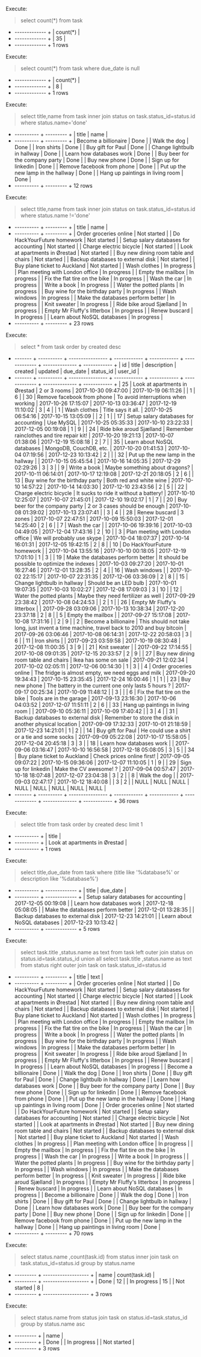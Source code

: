 Execute:
> select count(*) from task

+ ------------- +
| count(*)      |
+ ------------- +
| 35            |
+ ------------- +
1 rows

Execute:
> select count(*) from task where due_date is null

+ ------------- +
| count(*)      |
+ ------------- +
| 8             |
+ ------------- +
1 rows

Execute:
> select title,name from task inner join status on task.status_id=status.id where status.name='done'

+ ---------- + --------- +
| title      | name      |
+ ---------- + --------- +
| Become a billionaire | Done      |
| Walk the dog | Done      |
| Iron shirts | Done      |
| Buy gift for Paul | Done      |
| Change lightbulb in hallway | Done      |
| Learn how databases work | Done      |
| Buy beer for the company party | Done      |
| Buy new phone | Done      |
| Sign up for linkedin | Done      |
| Remove facebook from phone | Done      |
| Put up the new lamp in the hallway | Done      |
| Hang up paintings in living room | Done      |
+ ---------- + --------- +
12 rows

Execute:
> select title,name from task inner join status on task.status_id=status.id where status.name !='done'

+ ---------- + --------- +
| title      | name      |
+ ---------- + --------- +
| Order groceries online | Not started |
| Do HackYourFuture homework | Not started |
| Setup salary databases for accounting | Not started |
| Charge electric bicycle | Not started |
| Look at apartments in Ørestad | Not started |
| Buy new dining room table and chairs | Not started |
| Backup databases to external disk | Not started |
| Buy plane ticket to Auckland | Not started |
| Wash clothes | In progress |
| Plan meeting with London office | In progress |
| Empty the mailbox | In progress |
| Fix the flat tire on the bike | In progress |
| Wash the car | In progress |
| Write a book | In progress |
| Water the potted plants | In progress |
| Buy wine for the birthday party | In progress |
| Wash windows | In progress |
| Make the databases perform better | In progress |
| Knit sweater | In progress |
| Ride bike aroud Sjælland | In progress |
| Empty Mr Fluffy's litterbox | In progress |
| Renew buscard | In progress |
| Learn about NoSQL databases | In progress |
+ ---------- + --------- +
23 rows

Execute:
> select * from task order by created desc

+ ------- + ---------- + ---------------- + ------------ + ------------ + ------------- + -------------- + ------------ +
| id      | title      | description      | created      | updated      | due_date      | status_id      | user_id      |
+ ------- + ---------- + ---------------- + ------------ + ------------ + ------------- + -------------- + ------------ +
| 25      | Look at apartments in Ørestad | 2 or 3 rooms     | 2017-10-30 09:47:00 | 2017-10-19 06:11:26 |               | 1              | 6            |
| 30      | Remove facebook from phone | To avoid interruptions when working | 2017-10-26 17:15:07 | 2017-10-13 03:36:47 | 2017-12-19 11:10:02 | 3              | 4            |
| 1       | Wash clothes | Title says it all. | 2017-10-25 06:54:16 | 2017-10-15 13:05:09 |               | 2              | 1            |
| 17      | Setup salary databases for accounting | Use MySQL        | 2017-10-25 05:35:33 | 2017-10-10 23:22:33 | 2017-12-05 00:19:08 | 1              | 9            |
| 24      | Ride bike aroud Sjælland | Remember rainclothes and tire repair kit! | 2017-10-20 19:21:13 | 2017-10-07 01:38:06 | 2017-12-19 15:08:18 | 2              | 7            |
| 35      | Learn about NoSQL databases | MongoDB, CouchDB, etc. | 2017-10-20 01:41:53 | 2017-10-04 07:19:56 | 2017-12-23 10:13:42 | 2              |              |
| 32      | Put up the new lamp in the hallway |                  | 2017-10-15 05:45:54 | 2017-10-16 14:05:35 | 2017-12-29 02:29:26 | 3              | 3            |
| 9       | Write a book | Maybe something about dragons? | 2017-10-11 06:14:01 | 2017-10-17 12:19:08 | 2017-12-21 20:18:05 | 2              | 6            |
| 13      | Buy wine for the birthday party | Both red and white wine | 2017-10-10 14:57:22 | 2017-10-14 14:03:30 | 2017-12-10 23:43:56 | 2              | 5            |
| 22      | Charge electric bicycle | It sucks to ride it without a battery! | 2017-10-10 12:25:07 | 2017-10-07 21:45:01 | 2017-12-10 19:02:17 | 1              | 7            |
| 20      | Buy beer for the company party | 2 or 3 cases should be enough | 2017-10-08 01:39:02 | 2017-10-13 23:07:41 |               | 3              | 4            |
| 28      | Renew buscard | 3 zones          | 2017-10-07 22:47:51 | 2017-10-09 15:50:03 | 2017-12-01 14:25:40 | 2              | 6            |
| 7       | Wash the car |                  | 2017-10-06 19:39:16 | 2017-10-03 04:49:05 | 2017-12-04 17:43:16 | 2              | 10           |
| 3       | Plan meeting with London office | We will probably use skype | 2017-10-04 18:07:37 | 2017-10-14 16:01:31 | 2017-12-05 19:42:15 | 2              | 8            |
| 10      | Do HackYourFuture homework |                  | 2017-10-04 13:55:16 | 2017-10-10 00:18:05 | 2017-12-19 17:01:10 | 1              | 3            |
| 19      | Make the databases perform better | It should be possible to optimize the indexes | 2017-10-03 09:27:20 | 2017-10-01 16:27:46 | 2017-12-01 13:28:35 | 2              | 4            |
| 16      | Wash windows |                  | 2017-10-02 22:15:17 | 2017-10-07 22:31:35 | 2017-12-06 03:36:09 | 2              | 8            |
| 15      | Change lightbulb in hallway | Should be an LED bulb | 2017-10-01 19:07:35 | 2017-10-03 10:02:27 | 2017-12-08 17:09:03 | 3              | 10           |
| 12      | Water the potted plants | Maybe they need fertilizer as well | 2017-09-29 23:38:42 | 2017-10-08 04:24:53 |               | 2              | 1            |
| 26      | Empty Mr Fluffy's litterbox |                  | 2017-09-28 03:09:06 | 2017-10-13 10:38:34 | 2017-12-20 23:37:18 | 2              | 8            |
| 5       | Empty the mailbox |                  | 2017-09-27 15:17:08 | 2017-10-08 17:31:16 |               | 2              | 9            |
| 2       | Become a billionaire | This should not take long, just invent a time machine, travel back to 2010 and buy bitcoin | 2017-09-26 03:06:46 | 2017-10-08 06:14:31 | 2017-12-22 20:58:03 | 3              | 6            |
| 11      | Iron shirts |                  | 2017-09-23 03:59:58 | 2017-10-19 08:30:48 | 2017-12-08 11:00:35 | 3              | 9            |
| 21      | Knit sweater |                  | 2017-09-22 17:14:55 | 2017-10-08 09:01:35 | 2017-12-15 20:33:57 | 2              | 9            |
| 27      | Buy new dining room table and chairs | Ikea has some on sale | 2017-09-21 12:02:34 | 2017-10-02 02:05:11 | 2017-12-06 00:14:30 | 1              | 3            |
| 4       | Order groceries online | The fridge is almost empty, we need eggs and milk | 2017-09-20 19:34:43 | 2017-10-15 23:35:45 | 2017-12-24 16:00:46 | 1              | 1            |
| 23      | Buy new phone | The battery in the current one only lasts 5 hours ? | 2017-09-17 00:25:34 | 2017-10-09 11:48:12 |               | 3              |              |
| 6       | Fix the flat tire on the bike | Tools are in the garage | 2017-09-13 23:16:30 | 2017-10-06 04:03:52 | 2017-12-07 11:51:11 | 2              | 6            |
| 33      | Hang up paintings in living room |                  | 2017-09-10 05:36:11 | 2017-10-09 17:40:42 |               | 3              | 4            |
| 31      | Backup databases to external disk | Remember to store the disk in another physical location | 2017-09-09 17:32:33 | 2017-10-01 21:18:59 | 2017-12-23 14:21:01 | 1              | 2            |
| 14      | Buy gift for Paul | He could use a shirt or a tie and some socks | 2017-09-09 05:22:08 | 2017-10-17 15:58:05 | 2017-12-04 20:45:18 | 3              | 3            |
| 18      | Learn how databases work |                  | 2017-09-06 03:16:47 | 2017-10-10 16:56:58 | 2017-12-18 05:08:05 | 3              | 5            |
| 34      | Buy plane ticket to Auckland | Check prices online first! | 2017-09-05 09:07:22 | 2017-10-15 09:36:06 | 2017-12-07 11:10:05 | 1              | 9            |
| 29      | Sign up for linkedin | Make the CV awesome! ? | 2017-09-04 00:57:47 | 2017-10-18 18:07:48 | 2017-12-07 23:04:38 | 3              | 2            |
| 8       | Walk the dog |                  | 2017-09-03 02:47:17 | 2017-10-12 18:40:08 |               | 3              | 2            |
| NULL    | NULL       | NULL             | NULL         | NULL         | NULL          | NULL           | NULL         |
+ ------- + ---------- + ---------------- + ------------ + ------------ + ------------- + -------------- + ------------ +
36 rows

Execute:
> select title from task order by created desc limit 1

+ ---------- +
| title      |
+ ---------- +
| Look at apartments in Ørestad |
+ ---------- +
1 rows

Execute:
> select title,due_date from task where (title like '%database%' or description like '%database%')

+ ---------- + ------------- +
| title      | due_date      |
+ ---------- + ------------- +
| Setup salary databases for accounting | 2017-12-05 00:19:08 |
| Learn how databases work | 2017-12-18 05:08:05 |
| Make the databases perform better | 2017-12-01 13:28:35 |
| Backup databases to external disk | 2017-12-23 14:21:01 |
| Learn about NoSQL databases | 2017-12-23 10:13:42 |
+ ---------- + ------------- +
5 rows

Execute:
> select task.title ,status.name as text from task left outer join status on status.id=task.status_id
union all
select task.title ,status.name as text from status right outer join task on task.status_id=status.id

+ ---------- + --------- +
| title      | text      |
+ ---------- + --------- +
| Order groceries online | Not started |
| Do HackYourFuture homework | Not started |
| Setup salary databases for accounting | Not started |
| Charge electric bicycle | Not started |
| Look at apartments in Ørestad | Not started |
| Buy new dining room table and chairs | Not started |
| Backup databases to external disk | Not started |
| Buy plane ticket to Auckland | Not started |
| Wash clothes | In progress |
| Plan meeting with London office | In progress |
| Empty the mailbox | In progress |
| Fix the flat tire on the bike | In progress |
| Wash the car | In progress |
| Write a book | In progress |
| Water the potted plants | In progress |
| Buy wine for the birthday party | In progress |
| Wash windows | In progress |
| Make the databases perform better | In progress |
| Knit sweater | In progress |
| Ride bike aroud Sjælland | In progress |
| Empty Mr Fluffy's litterbox | In progress |
| Renew buscard | In progress |
| Learn about NoSQL databases | In progress |
| Become a billionaire | Done      |
| Walk the dog | Done      |
| Iron shirts | Done      |
| Buy gift for Paul | Done      |
| Change lightbulb in hallway | Done      |
| Learn how databases work | Done      |
| Buy beer for the company party | Done      |
| Buy new phone | Done      |
| Sign up for linkedin | Done      |
| Remove facebook from phone | Done      |
| Put up the new lamp in the hallway | Done      |
| Hang up paintings in living room | Done      |
| Order groceries online | Not started |
| Do HackYourFuture homework | Not started |
| Setup salary databases for accounting | Not started |
| Charge electric bicycle | Not started |
| Look at apartments in Ørestad | Not started |
| Buy new dining room table and chairs | Not started |
| Backup databases to external disk | Not started |
| Buy plane ticket to Auckland | Not started |
| Wash clothes | In progress |
| Plan meeting with London office | In progress |
| Empty the mailbox | In progress |
| Fix the flat tire on the bike | In progress |
| Wash the car | In progress |
| Write a book | In progress |
| Water the potted plants | In progress |
| Buy wine for the birthday party | In progress |
| Wash windows | In progress |
| Make the databases perform better | In progress |
| Knit sweater | In progress |
| Ride bike aroud Sjælland | In progress |
| Empty Mr Fluffy's litterbox | In progress |
| Renew buscard | In progress |
| Learn about NoSQL databases | In progress |
| Become a billionaire | Done      |
| Walk the dog | Done      |
| Iron shirts | Done      |
| Buy gift for Paul | Done      |
| Change lightbulb in hallway | Done      |
| Learn how databases work | Done      |
| Buy beer for the company party | Done      |
| Buy new phone | Done      |
| Sign up for linkedin | Done      |
| Remove facebook from phone | Done      |
| Put up the new lamp in the hallway | Done      |
| Hang up paintings in living room | Done      |
+ ---------- + --------- +
70 rows

Execute:
> select status.name ,count(task.id) from  status inner join task on task.status_id=status.id group by status.name

+ --------- + ------------------- +
| name      | count(task.id)      |
+ --------- + ------------------- +
| Done      | 12                  |
| In progress | 15                  |
| Not started | 8                   |
+ --------- + ------------------- +
3 rows

Execute:
> select status.name from status join task on status.id=task.status_id group by status.name asc

+ --------- +
| name      |
+ --------- +
| Done      |
| In progress |
| Not started |
+ --------- +
3 rows

